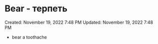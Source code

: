 # Bear - терпеть

Created: November 19, 2022 7:48 PM
Updated: November 19, 2022 7:48 PM

- bear a toothache